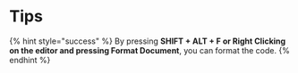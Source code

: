 # Tips

{% hint style="success" %}
By pressing **SHIFT + ALT + F or Right Clicking on the editor and pressing Format Document**, you can format the code.
{% endhint %}
